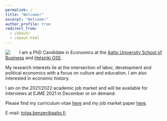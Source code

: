 ```yaml
---
permalink: /
title: "Welcome!"
excerpt: "Welcome!"
author_profile: true
redirect_from: 
  - /about/
  - /about.html
---
```

  
<img style="float: left; padding-right: 25px;" src="https://user-images.githubusercontent.com/59729056/132135190-2d134213-c4a4-404c-a132-6b82c2c56aea.png" align="left">

I am a PhD Candidate in Economics at the [Aalto University School of Business](https://www.aalto.fi/en/department-of-economics) and [Helsinki GSE](https://www.helsinkigse.fi).

My research interests lie at the intersection of labor, development and political economics with a focus on culture and education. I am also interested in economic history.

I am on the 2021/2022 academic job market and will be available for interviews at EJME 2021 in December or on demand.

Please find my curriculum vitae [here](https://tolgabenzer.github.io/files/benzer_cv.pdf) and my job market paper [here](https://tolgabenzer.github.io/files/benzer_jmp.pdf).

E-mail: [tolga.benzer@aalto.fi](mailto:tolga.benzer@aalto.fi)

